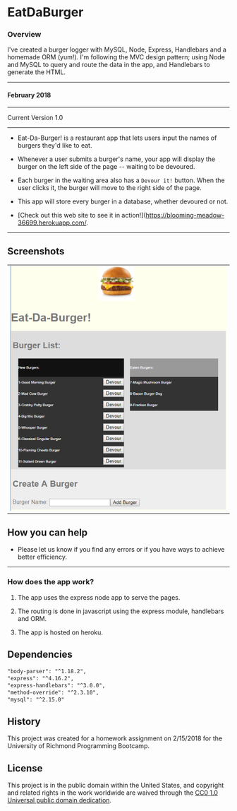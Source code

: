 # EatDaBurger

### Overview

I've created a burger logger with MySQL, Node, Express, Handlebars and a homemade ORM (yum!). I'm following the MVC design pattern; using Node and MySQL to query and route the data in the app, and Handlebars to generate the HTML.

-----------------------------------------
#### February 2018 


-----------------------------------------

Current Version 1.0

---

* Eat-Da-Burger! is a restaurant app that lets users input the names of burgers they'd like to eat.

* Whenever a user submits a burger's name, your app will display the burger on the left side of the page -- waiting to be devoured.

* Each burger in the waiting area also has a `Devour it!` button. When the user clicks it, the burger will move to the right side of the page.

* This app will store every burger in a database, whether devoured or not.

* [Check out this web site to see it in action!](https://blooming-meadow-36699.herokuapp.com/.

---

## Screenshots

<table>
    <tr>
        <td>
            <img alt="Splash" src="assets/images/screenshot1.png">
        </td>
    </tr>
</table>

## How you can help

* Please let us know if you find any errors or if you have ways to achieve better efficiency.

-----------------------------------------


### How does the app work?

1. The app uses the express node app to serve the pages.

2. The routing is done in javascript using the express module, handlebars and ORM.

3. The app is hosted on heroku.


## Dependencies
    
    "body-parser": "^1.18.2",
    "express": "^4.16.2",
    "express-handlebars": "^3.0.0",
    "method-override": "^2.3.10",
    "mysql": "^2.15.0"


## History

This project was created for a homework assignment on 2/15/2018 for the University of Richmond Programming Bootcamp.

## License

This project is in the public domain within the United States, and
copyright and related rights in the work worldwide are waived through
the [CC0 1.0 Universal public domain dedication](https://creativecommons.org/publicdomain/zero/1.0/).